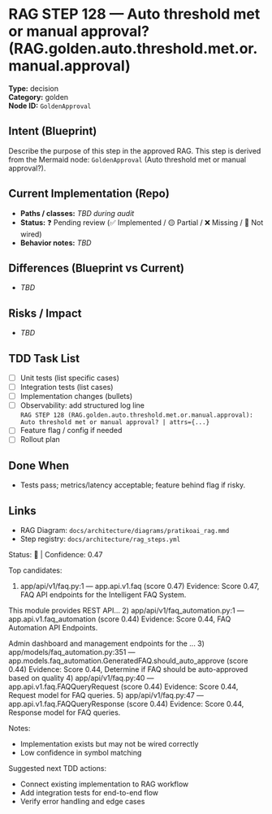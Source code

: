# RAG STEP 128 — Auto threshold met or manual approval? (RAG.golden.auto.threshold.met.or.manual.approval)

**Type:** decision  
**Category:** golden  
**Node ID:** `GoldenApproval`

## Intent (Blueprint)
Describe the purpose of this step in the approved RAG. This step is derived from the Mermaid node: `GoldenApproval` (Auto threshold met or manual approval?).

## Current Implementation (Repo)
- **Paths / classes:** _TBD during audit_
- **Status:** ❓ Pending review (✅ Implemented / 🟡 Partial / ❌ Missing / 🔌 Not wired)
- **Behavior notes:** _TBD_

## Differences (Blueprint vs Current)
- _TBD_

## Risks / Impact
- _TBD_

## TDD Task List
- [ ] Unit tests (list specific cases)
- [ ] Integration tests (list cases)
- [ ] Implementation changes (bullets)
- [ ] Observability: add structured log line  
  `RAG STEP 128 (RAG.golden.auto.threshold.met.or.manual.approval): Auto threshold met or manual approval? | attrs={...}`
- [ ] Feature flag / config if needed
- [ ] Rollout plan

## Done When
- Tests pass; metrics/latency acceptable; feature behind flag if risky.

## Links
- RAG Diagram: `docs/architecture/diagrams/pratikoai_rag.mmd`
- Step registry: `docs/architecture/rag_steps.yml`


<!-- AUTO-AUDIT:BEGIN -->
Status: 🔌  |  Confidence: 0.47

Top candidates:
1) app/api/v1/faq.py:1 — app.api.v1.faq (score 0.47)
   Evidence: Score 0.47, FAQ API endpoints for the Intelligent FAQ System.

This module provides REST API...
2) app/api/v1/faq_automation.py:1 — app.api.v1.faq_automation (score 0.44)
   Evidence: Score 0.44, FAQ Automation API Endpoints.

Admin dashboard and management endpoints for the ...
3) app/models/faq_automation.py:351 — app.models.faq_automation.GeneratedFAQ.should_auto_approve (score 0.44)
   Evidence: Score 0.44, Determine if FAQ should be auto-approved based on quality
4) app/api/v1/faq.py:40 — app.api.v1.faq.FAQQueryRequest (score 0.44)
   Evidence: Score 0.44, Request model for FAQ queries.
5) app/api/v1/faq.py:47 — app.api.v1.faq.FAQQueryResponse (score 0.44)
   Evidence: Score 0.44, Response model for FAQ queries.

Notes:
- Implementation exists but may not be wired correctly
- Low confidence in symbol matching

Suggested next TDD actions:
- Connect existing implementation to RAG workflow
- Add integration tests for end-to-end flow
- Verify error handling and edge cases
<!-- AUTO-AUDIT:END -->